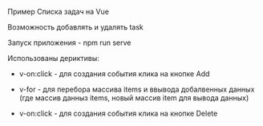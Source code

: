 Пример Списка задач на Vue

Возможность добавлять и удалять task

Запуск приложения - npm run serve

Использованы дериктивы:

- v-on:click - для создания события клика на кнопке Add

- v-for - для перебора массива items и ввывода добалвенных данных (где массив данныз items,  новый массив item для вывода данных)

- v-on:click - для создания события клика на кнопке Delete 
